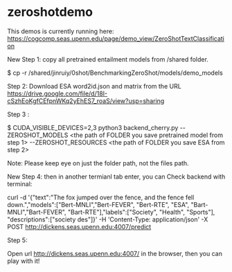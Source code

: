 # zeroshotdemo

This demos is currently running here: https://cogcomp.seas.upenn.edu/page/demo_view/ZeroShotTextClassification

New Step 1: copy all pretrained entailment models from /shared folder.

$ cp -r /shared/jinruiy/0shot/BenchmarkingZeroShot/models/demo_models  <the path of FOLDER you wanna save pretrained models>

Step 2: Download ESA word2id.json and matrix from the URL https://drive.google.com/file/d/18I-cSzhEoKgfCEfpnWKq2yEhES7_roaS/view?usp=sharing

Step 3 : 

$ CUDA_VISIBLE_DEVICES=2,3 python3 backend_cherry.py --ZEROSHOT_MODELS <the path of FOLDER you save pretrained model from step 1> --ZEROSHOT_RESOURCES <the path of FOLDER you save ESA from step 2>  

Note: Please keep eye on just the folder path, not the files path. 

New Step 4:
then in another termianl tab enter, you can Check backend with terminal:

curl -d '{"text":"The fox jumped over the fence, and the fence fell down.","models":["Bert-MNLI","Bert-FEVER", "Bert-RTE", "ESA", "Bart-MNLI","Bart-FEVER", "Bart-RTE"],"labels":["Society", "Health", "Sports"], "descriptions":["society des"]}' -H 'Content-Type: application/json' -X POST http://dickens.seas.upenn.edu:4007/predict

Step 5:
 
Open url http://dickens.seas.upenn.edu:4007/ in the browser, then you can play with it!
